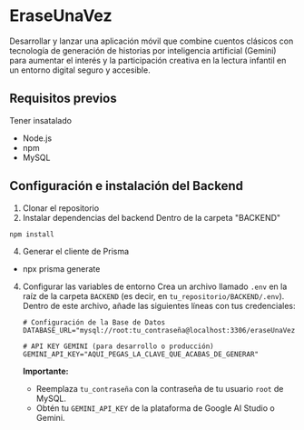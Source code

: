 # EraseUnaVez
Desarrollar y lanzar una aplicación móvil que combine cuentos clásicos con tecnología de generación de historias por inteligencia artificial (Gemini) para aumentar el interés y la participación creativa en la lectura infantil en un entorno digital seguro y accesible.

## Requisitos previos
Tener insatalado 
* Node.js
* npm
* MySQL

## Configuración e instalación del Backend 
1. Clonar el repositorio
2. Instalar dependencias del backend
  Dentro de la carpeta "BACKEND"
```
npm install
```
4. Generar el cliente de Prisma
  * npx prisma generate
4. Configurar las variables de entorno
    Crea un archivo llamado `.env` en la raíz de la carpeta `BACKEND` (es decir, en `tu_repositorio/BACKEND/.env`).
    Dentro de este archivo, añade las siguientes líneas con tus credenciales:

    ```dotenv
    # Configuración de la Base de Datos
    DATABASE_URL="mysql://root:tu_contraseña@localhost:3306/eraseUnaVez"

    # API KEY GEMINI (para desarrollo o producción)
    GEMINI_API_KEY="AQUI_PEGAS_LA_CLAVE_QUE_ACABAS_DE_GENERAR"
    ```

    **Importante:**
    * Reemplaza `tu_contraseña` con la contraseña de tu usuario `root` de MySQL.
    * Obtén tu `GEMINI_API_KEY` de la plataforma de Google AI Studio o Gemini.


